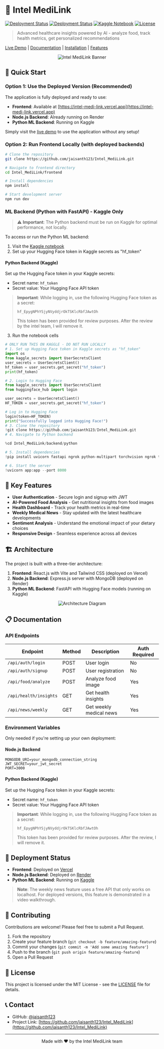 # 🏥 Intel MediLink

[![Deployment Status](https://img.shields.io/badge/Frontend-Vercel-success)](https://intel-medi-link.vercel.app)
[![Deployment Status](https://img.shields.io/badge/Backend-Render-blue)](https://intel-medi-link.vercel.app)
[![Kaggle Notebook](https://img.shields.io/badge/ML_Backend-Kaggle-orange)](https://www.kaggle.com/code/jaisanthk/intel-project-hospital)
[![License](https://img.shields.io/badge/license-MIT-green)](LICENSE)

> Advanced healthcare insights powered by AI - analyze food, track health metrics, get personalized recommendations

[Live Demo](https://intel-medi-link.vercel.app) | [Documentation](#documentation) | [Installation](#installation) | [Features](#key-features)

<p align="center">
  <img src="/api/placeholder/800/400" alt="Intel MediLink Banner" />
</p>

## 🚀 Quick Start

### Option 1: Use the Deployed Version (Recommended)

The application is fully deployed and ready to use:

- **Frontend**: Available at [https://intel-medi-link.vercel.app](https://intel-medi-link.vercel.app)
- **Node.js Backend**: Already running on Render
- **Python ML Backend**: Running on Kaggle

Simply visit the [live demo](https://intel-medi-link.vercel.app) to use the application without any setup!

### Option 2: Run Frontend Locally (with deployed backends)

```bash
# Clone the repository
git clone https://github.com/jaisanth123/Intel_MediLink.git

# Navigate to frontend directory
cd Intel_MediLink/frontend

# Install dependencies
npm install

# Start development server
npm run dev
```

### ML Backend (Python with FastAPI) - Kaggle Only

> ⚠️ **Important**: The Python backend must be run on Kaggle for optimal performance, not locally.

To access or run the Python ML backend:

1. Visit the [Kaggle notebook](https://www.kaggle.com/code/jaisanthk/intel-project-hospital)
2. Set up your Hugging Face token in Kaggle secrets as "hf_token"

#### Python Backend (Kaggle)

Set up the Hugging Face token in your Kaggle secrets:

- Secret name: `hf_token`
- Secret value: Your Hugging Face API token

> **Important**: While logging in, use the following Hugging Face token as a secret:
>
> `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`
>
> This token has been provided for review purposes. After the review by the intel team, I will remove it.

3. Run the notebook cells

```python
# ONLY RUN THIS ON KAGGLE - DO NOT RUN LOCALLY
# 1. Set up Hugging Face token in Kaggle secrets as "hf_token"
import os
from kaggle_secrets import UserSecretsClient
user_secrets = UserSecretsClient()
hf_token = user_secrets.get_secret("hf_token")
print(hf_token)

# 2. Login to Hugging Face
from kaggle_secrets import UserSecretsClient
from huggingface_hub import login

user_secrets = UserSecretsClient()
HF_TOKEN = user_secrets.get_secret("hf_token")

# Log in to Hugging Face
login(token=HF_TOKEN)
print("Successfully logged into Hugging Face!")
# 3. Clone the repository
!git clone https://github.com/jaisanth123/Intel_MediLink.git
# 4. Navigate to Python backend

%cd Intel_MediLink/backend/python

# 5. Install dependencies
!pip install uvicorn fastapi ngrok python-multipart torchvision ngrok transformers huggingface_hub pyttsx3 vaderSentiment openai-whisper

# 6. Start the server
!uvicorn app:app --port 8000
```

## 🌟 Key Features

- **User Authentication** - Secure login and signup with JWT
- **AI-Powered Food Analysis** - Get nutritional insights from food images
- **Health Dashboard** - Track your health metrics in real-time
- **Weekly Medical News** - Stay updated with the latest healthcare developments
- **Sentiment Analysis** - Understand the emotional impact of your dietary choices
- **Responsive Design** - Seamless experience across all devices

## 🏗️ Architecture

The project is built with a three-tier architecture:

1. **Frontend**: React.js with Vite and Tailwind CSS (deployed on Vercel)
2. **Node.js Backend**: Express.js server with MongoDB (deployed on Render)
3. **Python ML Backend**: FastAPI with Hugging Face models (running on Kaggle)

<p align="center">
  <img src="/home/brooklin/Projects/Intel_Hospital/frontend/src/assets/flow.png" alt="Architecture Diagram" />
</p>

## 📋 Documentation

### API Endpoints

| Endpoint               | Method | Description             | Auth Required |
| ---------------------- | ------ | ----------------------- | ------------- |
| `/api/auth/login`      | POST   | User login              | No            |
| `/api/auth/signup`     | POST   | User registration       | No            |
| `/api/food/analyze`    | POST   | Analyze food image      | Yes           |
| `/api/health/insights` | GET    | Get health insights     | Yes           |
| `/api/news/weekly`     | GET    | Get weekly medical news | Yes           |

### Environment Variables

Only needed if you're setting up your own deployment:

#### Node.js Backend

```
MONGODB_URI=your_mongodb_connection_string
JWT_SECRET=your_jwt_secret
PORT=3000
```

#### Python Backend (Kaggle)

Set up the Hugging Face token in your Kaggle secrets:

- Secret name: `hf_token`
- Secret value: Your Hugging Face API token

> **Important**: While logging in, use the following Hugging Face token as a secret:
>
> `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`
>
> This token has been provided for review purposes. After the review, I will remove it.

## 🔄 Deployment Status

- **Frontend**: Deployed on [Vercel](https://intel-medi-link.vercel.app)
- **Node.js Backend**: Deployed on [Render](https://intel-medi-link.vercel.app)
- **Python ML Backend**: Running on [Kaggle](https://www.kaggle.com/code/jaisanthk/intel-project-hospital/edit)

> **Note**: The weekly news feature uses a free API that only works on localhost. For deployed versions, this feature is demonstrated in a video walkthrough.

## 🤝 Contributing

Contributions are welcome! Please feel free to submit a Pull Request.

1. Fork the repository
2. Create your feature branch (`git checkout -b feature/amazing-feature`)
3. Commit your changes (`git commit -m 'Add some amazing feature'`)
4. Push to the branch (`git push origin feature/amazing-feature`)
5. Open a Pull Request

## 📜 License

This project is licensed under the MIT License - see the [LICENSE](LICENSE) file for details.

## 📞 Contact

- GitHub: [@jaisanth123](https://github.com/jaisanth123)
- Project Link: [https://github.com/jaisanth123/Intel_MediLink](https://github.com/jaisanth123/Intel_MediLink)

---

<p align="center">
  Made with ❤️ by the Intel MediLink team
</p>
